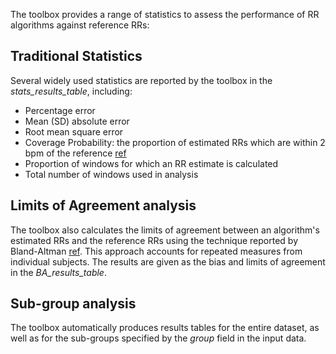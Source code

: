 The toolbox provides a range of statistics to assess the performance of RR algorithms against reference RRs:

## Traditional Statistics
Several widely used statistics are reported by the toolbox in the _stats_results_table_, including:
* Percentage error
* Mean (SD) absolute error
* Root mean square error
* Coverage Probability: the proportion of estimated RRs which are within 2 bpm of the reference [ref](http://doi.org/10.1080/10543400701376480)
* Proportion of windows for which an RR estimate is calculated
* Total number of windows used in analysis

## Limits of Agreement analysis
The toolbox also calculates the limits of agreement between an algorithm's estimated RRs and the reference RRs using the technique reported by Bland-Altman [ref](http://doi.org/10.1080/10543400701329422). This approach accounts for repeated measures from individual subjects. The results are given as the bias and limits of agreement in the _BA_results_table_.

## Sub-group analysis
The toolbox automatically produces results tables for the entire dataset, as well as for the sub-groups specified by the _group_ field in the input data.
